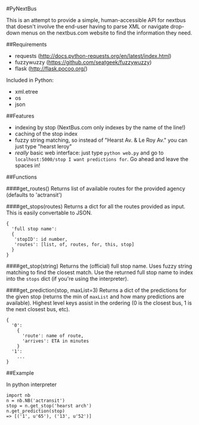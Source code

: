 #PyNextBus

This is an attempt to provide a simple, human-accessible API for nextbus that doesn't involve the end-user having to parse XML or navigate drop-down menus on the nextbus.com website to find the information they need.

##Requirements
* requests (http://docs.python-requests.org/en/latest/index.html)
* fuzzywuzzy (https://github.com/seatgeek/fuzzywuzzy)
* flask (http://flask.pocoo.org/)

Included in Python:

* xml.etree
* os
* json

##Features
* indexing by stop (NextBus.com only indexes by the name of the line!)
* caching of the stop index
* fuzzy string matching, so instead of "Hearst Av. & Le Roy Av." you can just type "hearst leroy"
* *really* basic web interface: just type ```python web.py``` and go to ```localhost:5000/stop I want predictions for```.
  Go ahead and leave the spaces in!

##Functions

####get_routes()
Returns list of available routes for the provided agency (defaults to 'actransit')

####get_stops(routes)
Returns a dict for all the routes provided as input. This is easily convertable to JSON.

```
{ 
  'full stop name':
  {
   'stopID': id number,
   'routes': [list, of, routes, for, this, stop]
  }
}
```

####get_stop(string)
Returns the (official) full stop name. Uses fuzzy string matching to find the closest match. Use the returned
full stop name to index into the ```stops``` dict (if you're using the interpreter).

####get_prediction(stop, maxList=3)
Returns a dict of the predictions for the given stop (returns the min of ```maxList``` and how many
predictions are available). Highest level keys assist in the ordering (0 is the closest bus, 1 is the next closest bus, etc).

```
{
  '0':
    {
      'route': name of route,
      'arrives': ETA in minutes
    }
  '1':
    ...
}
```


##Example

In python interpreter

```
import nb
n = nb.NB('actransit') 
stop = n.get_stop('hearst arch') 
n.get_prediction(stop)
=> [('1', u'65'), ('13', u'52')]
```


